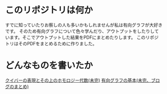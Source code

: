 # このリポジトリは何か
すでに知っていたりお察しの人も多いかもしれませんが私は有向グラフが大好きです。
そのため有向グラフについて色々学んだり、アウトプットをしたりしています。そこでアウトプットした結果をPDFにまとめたりします。
このリポジトリはそのPDFをまとめるために作りました。

# どんなものを書いたか
[クイバーの表現とその上のホモロジー代数(未完)](/project/quiver_hom/quiver_hom.pdf)
[有向グラフの基本(未完、ブログのまとめ)](/project/basis_of_digraph/basis_of_digraph.pdf)
